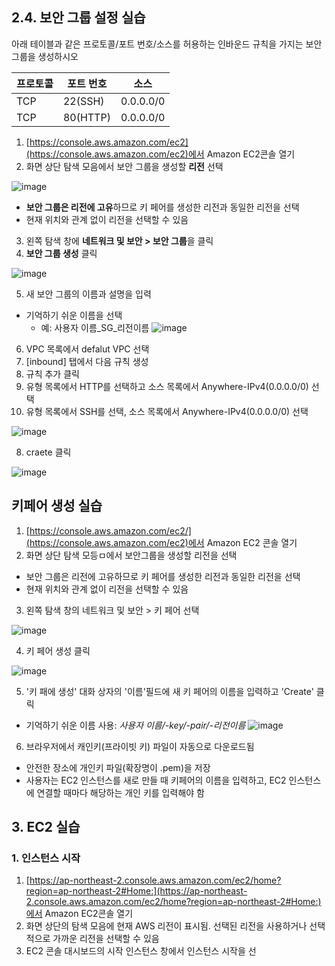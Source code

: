 ## 2.4. 보안 그룹 설정 실습
아래 테이블과 같은 프로토콜/포트 번호/소스를 허용하는 인바운드 규칙을 가지는 보안 그룹을 생성하시오

프로토콜|포트 번호|소스
---|---|---
TCP|22(SSH)|0.0.0.0/0
TCP|80(HTTP)|0.0.0.0/0

1. [https://console.aws.amazon.com/ec2](https://console.aws.amazon.com/ec2)에서 Amazon EC2콘솔 열기
2. 화면 상단 탐색 모음에서 보안 그룹을 생성할 **리전** 선택

![image](https://github.com/user-attachments/assets/5414c2a5-c049-4560-9e92-cd794a7cd31f)

  * **보안 그룹은 리전에 고유**하므로 키 페어를 생성한 리전과 동일한 리전을 선택
  * 현재 위치와 관계 없이 리전을 선택할 수 있음

3. 왼쪽 탐색 창에 **네트워크 및 보안 > 보안 그룹**을 클릭
4. **보안 그룹 생성** 클릭

![image](https://github.com/user-attachments/assets/da955544-85e5-4912-b063-5478cb89678a)

5. 새 보안 그룹의 이름과 설명을 입력
  * 기억하기 쉬운 이름을 선택
    * 예: 사용자 이름_SG_리전이름
![image](https://github.com/user-attachments/assets/09b9b959-edfa-44ad-ab5f-c9895e859386)
   

6. VPC 목록에서 defalut VPC 선택
7. \[inbound\] 탭에서 다음 규칙 생성
  1. 규칙 추가 클릭
  2. 유형 목록에서 HTTP를 선택하고 소스 목록에서 Anywhere-IPv4(0.0.0.0/0) 선택
  3. 유형 목록에서 SSH를 선택, 소스 목록에서 Anywhere-IPv4(0.0.0.0/0) 선택

![image](https://github.com/user-attachments/assets/f98119ac-1669-4d9d-bdac-b36486cb90ca)

8. craete 클릭

![image](https://github.com/user-attachments/assets/65cfaa68-57de-47da-8cc1-0d9f30f810fe)

## 키페어 생성 실습
1. [https://console.aws.amazon.com/ec2/](https://console.aws.amazon.com/ec2)에서 Amazon EC2 콘솔 열기
2. 화면 상단 탐색 모등ㅁ에서 보안그룹을 생성할 리전을 선택
  * 보안 그룹은 리전에 고유하므로 키 페어를 생성한 리전과 동일한 리전을 선택
  * 현재 위치와 관계 없이 리전을 선택할 수 있음

3. 왼쪽 탐색 창의 네트워크 및 보안 > 키 페어 선택

![image](https://github.com/user-attachments/assets/97e4af64-73dc-445d-b542-7e6e06001775)

4. 키 페어 생성 클릭

![image](https://github.com/user-attachments/assets/af9450d6-d9f3-4c91-a02a-8812c8bd8423)

5. '키 패에 생성' 대화 상자의 '이름'필드에 새 키 페어의 이름을 입력하고 'Create' 클릭
  * 기억하기 쉬운 이름 사용: *사용자 이름/-key/-pair/-리전이름*
![image](https://github.com/user-attachments/assets/c8b5dfcb-df43-4486-80dd-c849aa7762a9)

6. 브라우저에서 캐인키(프라이빗 키) 파일이 자동으로 다운로드됨
  * 안전한 장소에 개인키 파일(확장명이 .pem)을 저장
  * 사용자는 EC2 인스턴스를 새로 만들 때 키페어의 이름을 입력하고, EC2 인스턴스에 연결할 때마다 해당하는 개인 키를 입력해야 함

## 3. EC2 실습
### 1. 인스턴스 시작
1. [https://ap-northeast-2.console.aws.amazon.com/ec2/home?region=ap-northeast-2#Home:](https://ap-northeast-2.console.aws.amazon.com/ec2/home?region=ap-northeast-2#Home:)에서 Amazon EC2콘솔 열기
2. 화면 상단의 탐색 모음에 현재 AWS 리전이 표시됨. 선택된 리전을 사용하거나 선택적으로 가까운 리전을 선택할 수 있음
3. EC2 콘솔 대시보드의 시작 인스턴스 창에서 인스턴스 시작을 선
